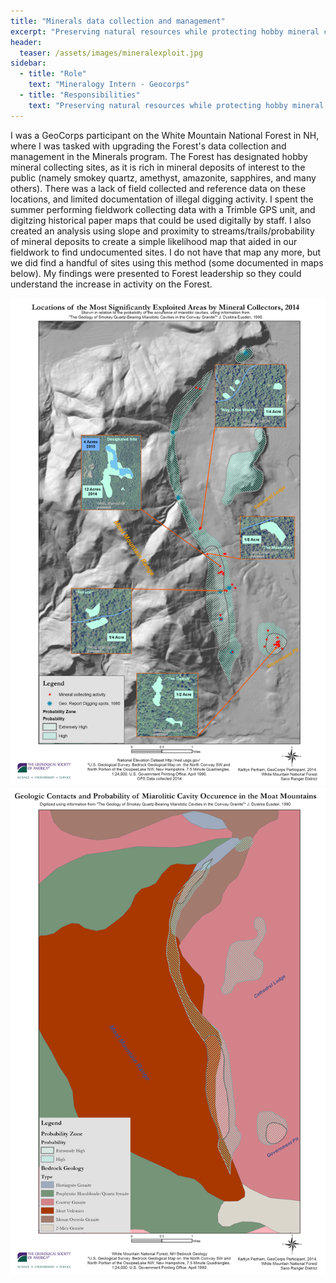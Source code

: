 ```yaml
---
title: "Minerals data collection and management"
excerpt: "Preserving natural resources while protecting hobby mineral collection on White Mountain National Forest"
header:
  teaser: /assets/images/mineralexploit.jpg
sidebar:
  - title: "Role"
    text: "Mineralogy Intern - Geocorps"
  - title: "Responsibilities"
    text: "Preserving natural resources while protecting hobby mineral collection on White Mountain National Forest"
---
```


I was a GeoCorps participant on the White Mountain National Forest in NH, where I was tasked with upgrading the Forest's data collection and management in the Minerals program. The Forest has designated hobby mineral collecting sites, as it is rich in mineral deposits of interest to the public (namely smokey quartz, amethyst, amazonite, sapphires, and many others). There was a lack of field collected and reference data on these locations, and limited documentation of illegal digging activity. I spent the summer performing fieldwork collecting data with a Trimble GPS unit, and digitzing historical paper maps that could be used digitally by staff. I also created an analysis using slope and proximity to streams/trails/probability of mineral deposits to create a simple likelihood map that aided in our fieldwork to find undocumented sites. I do not have that map any more, but we did find a handful of sites using this method (some documented in maps below). My findings were presented to Forest leadership so they could understand the increase in activity on the Forest.



<img src="docs/assets/images/damagelocations.PNG" alt="DamageLocations" style="max-width:100%; height:auto;">

<img src="docs/assets/images/download.PNG" alt="Geology" style="max-width:100%; height:auto;">
